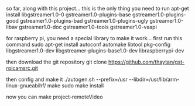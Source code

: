 so far, along with this project... this is the only thing you need to run
apt-get install libgstreamer1.0-0 gstreamer1.0-plugins-base gstreamer1.0-plugins-good gstreamer1.0-plugins-bad gstreamer1.0-plugins-ugly gstreamer1.0-libav gstreamer1.0-doc gstreamer1.0-tools gstreamer1.0-vaapi

for raspberry pi, you need a special library to make it work...
first run this command
sudo apt-get install autoconf automake libtool pkg-config libgstreamer1.0-dev libgstreamer-plugins-base1.0-dev libraspberrypi-dev

then download the git repository
git clone https://github.com/thaytan/gst-rpicamsrc.git

then config and make it
./autogen.sh --prefix=/usr --libdir=/usr/lib/arm-linux-gnueabihf/
make
sudo make install

now you can make project-remoteVideo
